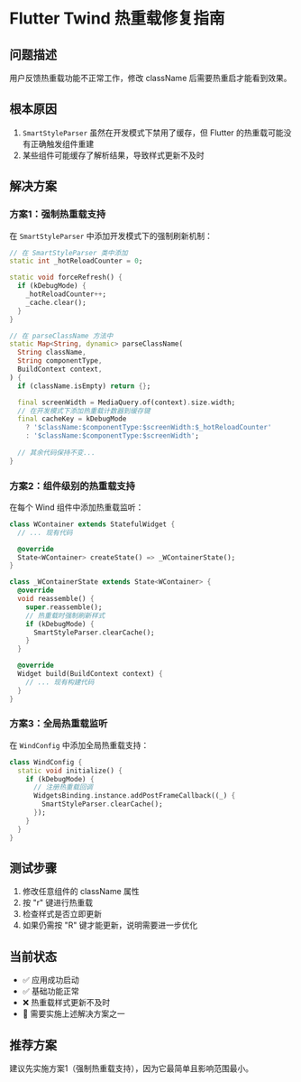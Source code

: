 # Flutter Twind 热重载修复指南

## 问题描述
用户反馈热重载功能不正常工作，修改 className 后需要热重启才能看到效果。

## 根本原因
1. `SmartStyleParser` 虽然在开发模式下禁用了缓存，但 Flutter 的热重载可能没有正确触发组件重建
2. 某些组件可能缓存了解析结果，导致样式更新不及时

## 解决方案

### 方案1：强制热重载支持
在 `SmartStyleParser` 中添加开发模式下的强制刷新机制：

```dart
// 在 SmartStyleParser 类中添加
static int _hotReloadCounter = 0;

static void forceRefresh() {
  if (kDebugMode) {
    _hotReloadCounter++;
    _cache.clear();
  }
}

// 在 parseClassName 方法中
static Map<String, dynamic> parseClassName(
  String className,
  String componentType,
  BuildContext context,
) {
  if (className.isEmpty) return {};

  final screenWidth = MediaQuery.of(context).size.width;
  // 在开发模式下添加热重载计数器到缓存键
  final cacheKey = kDebugMode 
    ? '$className:$componentType:$screenWidth:$_hotReloadCounter'
    : '$className:$componentType:$screenWidth';
  
  // 其余代码保持不变...
}
```

### 方案2：组件级别的热重载支持
在每个 Wind 组件中添加热重载监听：

```dart
class WContainer extends StatefulWidget {
  // ... 现有代码

  @override
  State<WContainer> createState() => _WContainerState();
}

class _WContainerState extends State<WContainer> {
  @override
  void reassemble() {
    super.reassemble();
    // 热重载时强制刷新样式
    if (kDebugMode) {
      SmartStyleParser.clearCache();
    }
  }

  @override
  Widget build(BuildContext context) {
    // ... 现有构建代码
  }
}
```

### 方案3：全局热重载监听
在 `WindConfig` 中添加全局热重载支持：

```dart
class WindConfig {
  static void initialize() {
    if (kDebugMode) {
      // 注册热重载回调
      WidgetsBinding.instance.addPostFrameCallback((_) {
        SmartStyleParser.clearCache();
      });
    }
  }
}
```

## 测试步骤
1. 修改任意组件的 className 属性
2. 按 "r" 键进行热重载
3. 检查样式是否立即更新
4. 如果仍需按 "R" 键才能更新，说明需要进一步优化

## 当前状态
- ✅ 应用成功启动
- ✅ 基础功能正常
- ❌ 热重载样式更新不及时
- 🔄 需要实施上述解决方案之一

## 推荐方案
建议先实施方案1（强制热重载支持），因为它最简单且影响范围最小。
